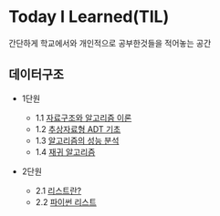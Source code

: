 # Today I Learned(TIL) 
간단하게 학교에서와 개인적으로 공부한것들을 적어놓는 공간

## 데이터구조
* 1단원
  * 1.1 [자료구조와 알고리즘 이론](https://github.com/DDINDEO/TIL/blob/main/DataStructure/ch1_DS%26AL/%EC%9E%90%EB%A3%8C%EA%B5%AC%EC%A1%B0%EC%99%80%20%EC%95%8C%EA%B3%A0%EB%A6%AC%EC%A6%98.md)
  * 1.2 [추상자료형 ADT 기초](https://github.com/DDINDEO/TIL/blob/main/DataStructure/ch1_DS%26AL/ADT%EB%9E%80.md)
  * 1.3 [알고리즘의 성능 분석](https://github.com/DDINDEO/TIL/blob/main/DataStructure/ch1_DS%26AL/%EC%95%8C%EA%B3%A0%EB%A6%AC%EC%A6%98%EC%9D%98%20%EC%84%B1%EB%8A%A5.md)
  * 1.4 [재귀 알고리즘](https://github.com/DDINDEO/TIL/blob/main/DataStructure/ch1_DS%26AL/%EC%9E%AC%EA%B7%80%20%EC%95%8C%EA%B3%A0%EB%A6%AC%EC%A6%98.md)

* 2단원
  * 2.1 [리스트란?](https://github.com/DDINDEO/TIL/blob/main/DataStructure/ch3/%EB%A6%AC%EC%8A%A4%ED%8A%B8%EB%9E%80.md)
  * 2.2 [파이썬 리스트](https://github.com/DDINDEO/TIL/blob/main/DataStructure/ch3/%ED%8C%8C%EC%9D%B4%EC%8D%AC%20%EB%A6%AC%EC%8A%A4%ED%8A%B8.md)
